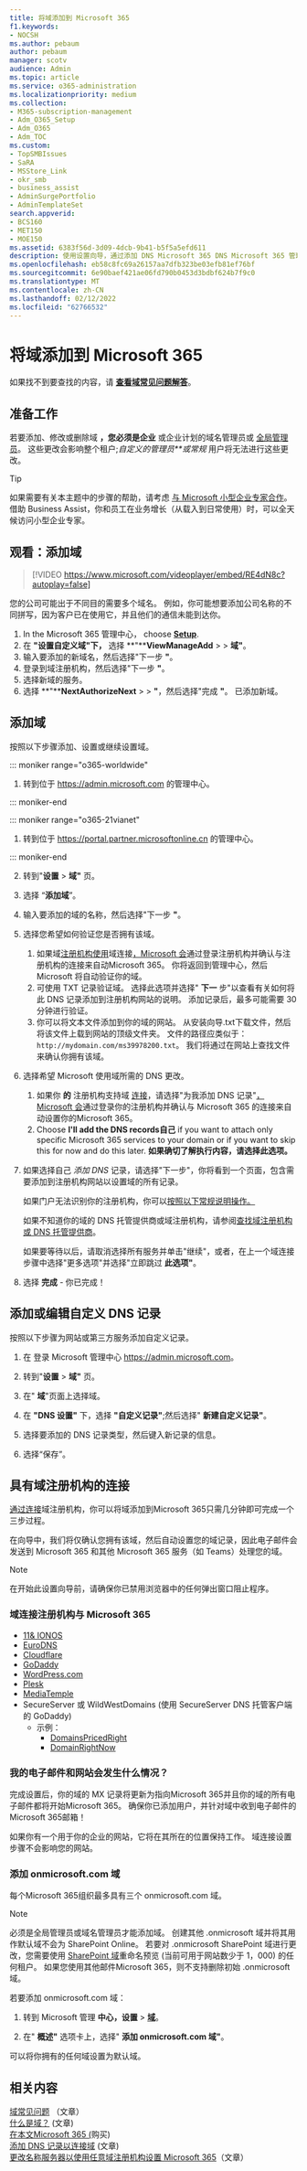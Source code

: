 ```yaml
---
title: 将域添加到 Microsoft 365
f1.keywords:
- NOCSH
ms.author: pebaum
author: pebaum
manager: scotv
audience: Admin
ms.topic: article
ms.service: o365-administration
ms.localizationpriority: medium
ms.collection:
- M365-subscription-management
- Adm_O365_Setup
- Adm_O365
- Adm_TOC
ms.custom:
- TopSMBIssues
- SaRA
- MSStore_Link
- okr_smb
- business_assist
- AdminSurgePortfolio
- AdminTemplateSet
search.appverid:
- BCS160
- MET150
- MOE150
ms.assetid: 6383f56d-3d09-4dcb-9b41-b5f5a5efd611
description: 使用设置向导，通过添加 DNS Microsoft 365 DNS Microsoft 365 管理中心将域添加到域中。
ms.openlocfilehash: eb58c8fc69a26157aa7dfb323be03efb81ef76bf
ms.sourcegitcommit: 6e90baef421ae06fd790b0453d3bdbf624b7f9c0
ms.translationtype: MT
ms.contentlocale: zh-CN
ms.lasthandoff: 02/12/2022
ms.locfileid: "62766532"
---
```

# <a name="add-a-domain-to-microsoft-365"></a>将域添加到 Microsoft 365

 如果找不到要查找的内容，请 **[查看域常见问题解答](domains-faq.yml)**。 
  
## <a name="before-you-begin"></a>准备工作

若要添加、修改或删除域 **，您必须是企业** 或企业计划的域名管理员或 [全局管理员](https://products.office.com/business/office)。 这些更改会影响整个租户;*自定义的管理员**或常规* 用户将无法进行这些更改。

> [!TIP]
> 如果需要有关本主题中的步骤的帮助，请考虑 [与 Microsoft 小型企业专家合作](https://go.microsoft.com/fwlink/?linkid=2186871)。 借助 Business Assist，你和员工在业务增长（从载入到日常使用）时，可以全天候访问小型企业专家。

## <a name="watch-add-a-domain"></a>观看：添加域

> [!VIDEO https://www.microsoft.com/videoplayer/embed/RE4dN8c?autoplay=false]

您的公司可能出于不同目的需要多个域名。 例如，你可能想要添加公司名称的不同拼写，因为客户已在使用它，并且他们的通信未能到达你。

1. In the Microsoft 365 管理中心， choose <a href="https://go.microsoft.com/fwlink/p/?linkid=2171997" target="_blank">**Setup**</a>.
1. 在 **"设置自定义域"下，** 选择 **"****ViewManageAdd** >  >  **域"**。
1. 输入要添加的新域名，然后选择"下一步 **"**。
1. 登录到域注册机构，然后选择"下一步 **"**。
1. 选择新域的服务。
1. 选择 **"****NextAuthorizeNext** >  > **"**，然后选择"完成 **"**。 已添加新域。

## <a name="add-a-domain"></a>添加域

按照以下步骤添加、设置或继续设置域。 

::: moniker range="o365-worldwide"

1. 转到位于 <a href="https://go.microsoft.com/fwlink/p/?linkid=2024339" target="_blank">https://admin.microsoft.com</a> 的管理中心。

::: moniker-end

::: moniker range="o365-21vianet"

1. 转到位于 <a href="https://go.microsoft.com/fwlink/p/?linkid=850627" target="_blank">https://portal.partner.microsoftonline.cn</a> 的管理中心。

::: moniker-end
    
2. 转到"**设置** > **域"** 页。 

3. 选择 “**添加域**”。
    
4. 输入要添加的域的名称，然后选择"下一步 **"**。
    
5. 选择您希望如何验证您是否拥有该域。
    
    1. 如果域[注册机构使用](#domain-connect-registrars-integrating-with-microsoft-365)域连接[，Microsoft 会](../get-help-with-domains/domain-connect.md)通过登录注册机构并确认与注册机构的连接来自动Microsoft 365。 你将返回到管理中心，然后 Microsoft 将自动验证你的域。
    2. 可使用 TXT 记录验证域。 选择此选项并选择" **下一** 步"以查看有关如何将此 DNS 记录添加到注册机构网站的说明。 添加记录后，最多可能需要 30 分钟进行验证。 
    3. 你可以将文本文件添加到你的域的网站。 从安装向导.txt下载文件，然后将该文件上载到网站的顶级文件夹。 文件的路径应类似于： `http://mydomain.com/ms39978200.txt`。 我们将通过在网站上查找文件来确认你拥有该域。
    
6. 选择希望 Microsoft 使用域所需的 DNS 更改。
    
    1. 如果你 **的** 注册机构支持域 [连接](#domain-connect-registrars-integrating-with-microsoft-365)，请选择"为我添加 DNS 记录"[，Microsoft 会](../get-help-with-domains/domain-connect.md)通过登录你的注册机构并确认与 Microsoft 365 的连接来自动设置你的Microsoft 365。
    2. Choose **I'll add the DNS records自己** if you want to attach only specific Microsoft 365 services to your domain or if you want to skip this for now and do this later. **如果确切了解执行内容，请选择此选项。**

7. 如果选择自己 *添加 DNS* 记录，请选择"下一步"，你将看到一个页面，包含需要添加到注册机构网站以设置域的所有记录。 

    如果门户无法识别你的注册机构，你可以[按照以下常规说明操作。](../get-help-with-domains/create-dns-records-at-any-dns-hosting-provider.md)
    
    如果不知道你的域的 DNS 托管提供商或域注册机构，请参阅[查找域注册机构或 DNS 托管提供商](../get-help-with-domains/find-your-domain-registrar.md)。
    
    如果要等待以后，请取消选择所有服务并单击"继续"，或者，在上一个域连接步骤中选择"更多选项"并选择"立即跳过 **此选项"**。
    
8. 选择 **完成** - 你已完成！

## <a name="add-or-edit-custom-dns-records"></a>添加或编辑自定义 DNS 记录

按照以下步骤为网站或第三方服务添加自定义记录。

1. 在 登录 Microsoft 管理中心 <a href="https://go.microsoft.com/fwlink/p/?linkid=2024339" target="_blank">https://admin.microsoft.com</a>。

2. 转到"**设置**  > **域"** 页。

3. 在" **域**"页面上选择域。 
    
4. 在 **"DNS 设置"** 下，选择 **"自定义记录"**;然后选择" **新建自定义记录"**。

5. 选择要添加的 DNS 记录类型，然后键入新记录的信息。
    
6. 选择“保存”。

## <a name="registrars-with-domain-connect"></a>具有域注册机构的连接

[通过连接](https://www.domainconnect.org/)域注册机构，你可以将域添加到Microsoft 365只需几分钟即可完成一个三步过程。 
  
在向导中，我们将仅确认您拥有该域，然后自动设置您的域记录，因此电子邮件会发送到 Microsoft 365 和其他 Microsoft 365 服务（如 Teams）处理您的域。
  
> [!NOTE]
> 在开始此设置向导前，请确保你已禁用浏览器中的任何弹出窗口阻止程序。
  
### <a name="domain-connect-registrars-integrating-with-microsoft-365"></a>域连接注册机构与 Microsoft 365

- [11&amp; IONOS](https://www.1and1.com/)
- [EuroDNS](https://www.eurodns.com/)
- [Cloudflare](https://www.cloudflare.com/)
- [GoDaddy](https://www.godaddy.com/)
- [WordPress.com](https://wordpress.com/)
- [Plesk](https://www.plesk.com/)
- [MediaTemple](https://mediatemple.net/)
- SecureServer 或 WildWestDomains (使用 SecureServer DNS 托管客户端的 GoDaddy) 
    - 示例：
        - [DomainsPricedRight](https://www.domainspricedright.com/products/domain-registration)
        - [DomainRightNow](https://www.domainrightnow.com/)

### <a name="what-happens-to-my-email-and-website"></a>我的电子邮件和网站会发生什么情况？

完成设置后，你的域的 MX 记录将更新为指向Microsoft 365并且你的域的所有电子邮件都将开始Microsoft 365。 确保你已添加用户，并针对域中收到电子邮件的Microsoft 365邮箱！
  
如果你有一个用于你的企业的网站，它将在其所在的位置保持工作。 域连接设置步骤不会影响您的网站。

### <a name="add-an-onmicrosoftcom-domain"></a>添加 onmicrosoft.com 域

每个Microsoft 365组织最多具有三个 onmicrosoft.com 域。

> [!NOTE]
> 必须是全局管理员或域名管理员才能添加域。
> 创建其他 .onmicrosoft 域并将其用作默认域不会为 SharePoint Online。 若要对 .onmicrosoft SharePoint 域进行更改，您需要使用 [SharePoint 域](/sharepoint/change-your-sharepoint-domain-name)重命名预览 (当前可用于网站数少于 1，000) 的任何租户。
> 如果您使用其他邮件Microsoft 365，则不支持删除初始 .onmicrosoft 域。


若要添加 onmicrosoft.com 域：

1. 转到 Microsoft 管理 **中心，设置** > <a href="https://go.microsoft.com/fwlink/p/?linkid=834818" target="_blank">**域**</a>。

2. 在" **概述"** 选项卡上，选择" **添加 onmicrosoft.com 域"**。

可以将你拥有的任何域设置为默认域。

## <a name="related-content"></a>相关内容

[域常见问题](domains-faq.yml) （文章）</br>
[什么是域？](../get-help-with-domains/what-is-a-domain.md)  (文章) </br>
[在本文Microsoft 365 (](../get-help-with-domains/buy-a-domain-name.md)购买) </br>
[添加 DNS 记录以连接域](../get-help-with-domains/create-dns-records-at-any-dns-hosting-provider.md) (文章) </br>
[更改名称服务器以使用任意域注册机构设置 Microsoft 365](../get-help-with-domains/change-nameservers-at-any-domain-registrar.md)（文章）
